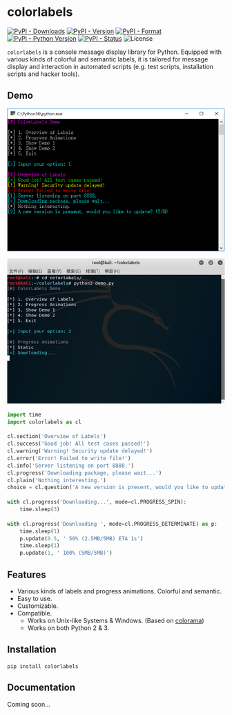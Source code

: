 # colorlabels

[![PyPI - Downloads](http://pepy.tech/badge/colorlabels)](http://pepy.tech/count/colorlabels)
[![PyPI - Version](https://img.shields.io/pypi/v/colorlabels.svg)](https://pypi.org/project/colorlabels)
[![PyPI - Format](https://img.shields.io/pypi/format/colorlabels.svg)](https://pypi.org/project/colorlabels)
[![PyPI - Python Version](https://img.shields.io/pypi/pyversions/colorlabels.svg)](https://pypi.org/project/colorlabels)
[![PyPI - Status](https://img.shields.io/pypi/status/colorlabels.svg)](https://pypi.org/project/colorlabels)
![License](https://img.shields.io/github/license/gousaiyang/colorlabels.svg)

`colorlabels` is a console message display library for Python. Equipped with various kinds of colorful and semantic labels, it is tailored for message display and interaction in automated scripts (e.g. test scripts, installation scripts and hacker tools).

## Demo

<p><div align="center"><img src="img/overview.png"/></div></p>
<p><div align="center"><img src="img/animations.gif"/></div></p>

```python
import time
import colorlabels as cl

cl.section('Overview of Labels')
cl.success('Good job! All test cases passed!')
cl.warning('Warning! Security update delayed!')
cl.error('Error! Failed to write file!')
cl.info('Server listening on port 8888.')
cl.progress('Downloading package, please wait...')
cl.plain('Nothing interesting.')
choice = cl.question('A new version is present, would you like to update? (Y/N)')

with cl.progress('Downloading...', mode=cl.PROGRESS_SPIN):
    time.sleep(3)

with cl.progress('Downloading ', mode=cl.PROGRESS_DETERMINATE) as p:
    time.sleep(1)
    p.update(0.5, ' 50% (2.5MB/5MB) ETA 1s')
    time.sleep(1)
    p.update(1, ' 100% (5MB/5MB)')
```

## Features

- Various kinds of labels and progress animations. Colorful and semantic.
- Easy to use.
- Customizable.
- Compatible.
  - Works on Unix-like Systems & Windows. (Based on [colorama](https://github.com/tartley/colorama))
  - Works on both Python 2 & 3.

## Installation

```
pip install colorlabels
```

## Documentation

Coming soon...
